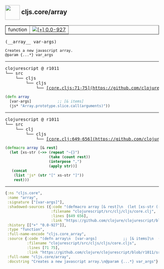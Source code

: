 ## <img width="48px" valign="middle" src="http://i.imgur.com/Hi20huC.png"> cljs.core/array

 <table border="1">
<tr>
<td>function</td>
<td><a href="https://github.com/cljsinfo/api-refs/tree/0.0-927"><img valign="middle" alt="[+] 0.0-927" src="https://img.shields.io/badge/+-0.0--927-lightgrey.svg"></a> </td>
</tr>
</table>

 <samp>
(__array__ var-args)<br>
</samp>

```
Creates a new javascript array.
@param {...*} var_args
```

---

 <pre>
clojurescript @ r1011
└── src
    └── cljs
        └── cljs
            └── <ins>[core.cljs:71-75](https://github.com/clojure/clojurescript/blob/r1011/src/cljs/cljs/core.cljs#L71-L75)</ins>
</pre>

```clj
(defn array
  [var-args]            ;; [& items]
  (js* "Array.prototype.slice.call(arguments)"))
```


---

 <pre>
clojurescript @ r1011
└── src
    └── clj
        └── cljs
            └── <ins>[core.clj:649-656](https://github.com/clojure/clojurescript/blob/r1011/src/clj/cljs/core.clj#L649-L656)</ins>
</pre>

```clj
(defmacro array [& rest]
  (let [xs-str (->> (repeat "~{}")
                    (take (count rest))
                    (interpose ",")
                    (apply str))]
   (concat
    (list 'js* (str "[" xs-str "]"))
    rest)))
```

---

```clj
{:ns "cljs.core",
 :name "array",
 :signature ["[var-args]"],
 :shadowed-sources ({:code "(defmacro array [& rest]\n  (let [xs-str (->> (repeat \"~{}\")\n                    (take (count rest))\n                    (interpose \",\")\n                    (apply str))]\n   (concat\n    (list 'js* (str \"[\" xs-str \"]\"))\n    rest)))",
                     :filename "clojurescript/src/clj/cljs/core.clj",
                     :lines [649 656],
                     :link "https://github.com/clojure/clojurescript/blob/r1011/src/clj/cljs/core.clj#L649-L656"}),
 :history [["+" "0.0-927"]],
 :type "function",
 :full-name-encode "cljs.core_array",
 :source {:code "(defn array\n  [var-args]            ;; [& items]\n  (js* \"Array.prototype.slice.call(arguments)\"))",
          :filename "clojurescript/src/cljs/cljs/core.cljs",
          :lines [71 75],
          :link "https://github.com/clojure/clojurescript/blob/r1011/src/cljs/cljs/core.cljs#L71-L75"},
 :full-name "cljs.core/array",
 :docstring "Creates a new javascript array.\n@param {...*} var_args"}

```
